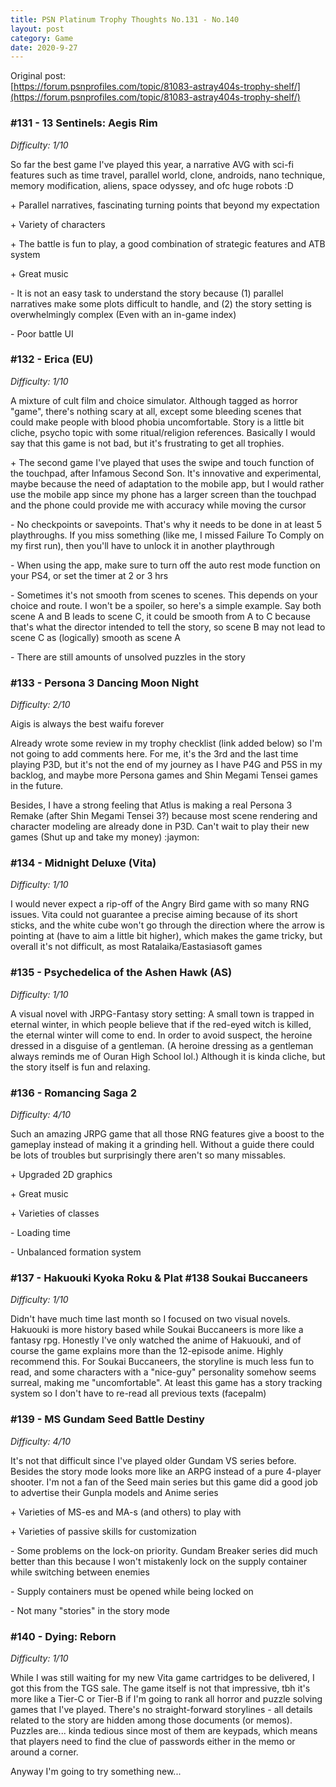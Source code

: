 ```yaml
---
title: PSN Platinum Trophy Thoughts No.131 - No.140
layout: post
category: Game
date: 2020-9-27
---
```


Original post: <br/>
[https://forum.psnprofiles.com/topic/81083-astray404s-trophy-shelf/](https://forum.psnprofiles.com/topic/81083-astray404s-trophy-shelf/)

### #131 - 13 Sentinels: Aegis Rim
*Difficulty: 1/10*

So far the best game I've played this year, a narrative AVG with sci-fi features such as time travel, parallel world, clone, androids, nano technique, memory modification, aliens, space odyssey, and ofc huge robots :D

\+ Parallel narratives, fascinating turning points that beyond my expectation

\+ Variety of characters

\+ The battle is fun to play, a good combination of strategic features and ATB system

\+ Great music

\- It is not an easy task to understand the story because (1) parallel narratives make some plots difficult to handle, and (2) the story setting is overwhelmingly complex (Even with an in-game index)

\- Poor battle UI

### #132 - Erica (EU)
*Difficulty: 1/10*

A mixture of cult film and choice simulator. Although tagged as horror "game", there's nothing scary at all, except some bleeding scenes that could make people with blood phobia uncomfortable. Story is a little bit cliche, psycho topic with some ritual/religion references. Basically I would say that this game is not bad, but it's frustrating to get all trophies.

\+ The second game I've played that uses the swipe and touch function of the touchpad, after Infamous Second Son. It's innovative and experimental, maybe because the need of adaptation to the mobile app, but I would rather use the mobile app since my phone has a larger screen than the touchpad and the phone could provide me with accuracy while moving the cursor

\- No checkpoints or savepoints. That's why it needs to be done in at least 5 playthroughs. If you miss something (like me, I missed Failure To Comply on my first run), then you'll have to unlock it in another playthrough

\- When using the app, make sure to turn off the auto rest mode function on your PS4, or set the timer at 2 or 3 hrs

\- Sometimes it's not smooth from scenes to scenes. This depends on your choice and route. I won't be a spoiler, so here's a simple example. Say both scene A and B leads to scene C, it could be smooth from A to C because that's what the director intended to tell the story, so scene B may not lead to scene C as (logically) smooth as scene A

\- There are still amounts of unsolved puzzles in the story

### #133 - Persona 3 Dancing Moon Night

*Difficulty: 2/10*

Aigis is always the best waifu forever

Already wrote some review in my trophy checklist (link added below) so I'm not going to add comments here. For me, it's the 3rd and the last time playing P3D, but it's not the end of my journey as I have P4G and P5S in my backlog, and maybe more Persona games and Shin Megami Tensei games in the future.

Besides, I have a strong feeling that Atlus is making a real Persona 3 Remake (after Shin Megami Tensei 3?) because most scene rendering and character modeling are already done in P3D. Can't wait to play their new games (Shut up and take my money) :jaymon:

### #134 - Midnight Deluxe (Vita)
*Difficulty: 1/10*

I would never expect a rip-off of the Angry Bird game with so many RNG issues. Vita could not guarantee a precise aiming because of its short sticks, and the white cube won't go through the direction where the arrow is pointing at (have to aim a little bit higher), which makes the game tricky, but overall it's not difficult, as most Ratalaika/Eastasiasoft games

### #135 - Psychedelica of the Ashen Hawk (AS)
*Difficulty: 1/10*

A visual novel with JRPG-Fantasy story setting: A small town is trapped in eternal winter, in which people believe that if the red-eyed witch is killed, the eternal winter will come to end. In order to avoid suspect, the heroine dressed in a disguise of a gentleman. (A heroine dressing as a gentleman always reminds me of Ouran High School lol.) Although it is kinda cliche, but the story itself is fun and relaxing.

### #136 - Romancing Saga 2
*Difficulty: 4/10*

Such an amazing JRPG game that all those RNG features give a boost to the gameplay instead of making it a grinding hell. Without a guide there could be lots of troubles but surprisingly there aren't so many missables.

\+ Upgraded 2D graphics

\+ Great music

\+ Varieties of classes

\- Loading time

\- Unbalanced formation system

### #137 - Hakuouki Kyoka Roku & Plat #138 Soukai Buccaneers
*Difficulty: 1/10*

Didn't have much time last month so I focused on two visual novels. Hakuouki is more history based while Soukai Buccaneers is more like a fantasy rpg. Honestly I've only watched the anime of Hakuouki, and of course the game explains more than the 12-episode anime. Highly recommend this. For Soukai Buccaneers, the storyline is much less fun to read, and some characters with a "nice-guy" personality somehow seems surreal, making me "uncomfortable". At least this game has a story tracking system so I don't have to re-read all previous texts (facepalm)

### #139 - MS Gundam Seed Battle Destiny
*Difficulty: 4/10*

It's not that difficult since I've played older Gundam VS series before. Besides the story mode looks more like an ARPG instead of a pure 4-player shooter. I'm not a fan of the Seed main series but this game did a good job to advertise their Gunpla models and Anime series

\+ Varieties of MS-es and MA-s (and others) to play with

\+ Varieties of passive skills for customization

\- Some problems on the lock-on priority. Gundam Breaker series did much better than this because I won't mistakenly lock on the supply container while switching between enemies

\- Supply containers must be opened while being locked on

\- Not many "stories" in the story mode

### #140 - Dying: Reborn
*Difficulty: 1/10*

While I was still waiting for my new Vita game cartridges to be delivered, I got this from the TGS sale. The game itself is not that impressive, tbh it's more like a Tier-C or Tier-B if I'm going to rank all horror and puzzle solving games that I've played. There's no straight-forward storylines - all details related to the story are hidden among those documents (or memos). Puzzles are... kinda tedious since most of them are keypads, which means that players need to find the clue of passwords either in the memo or around a corner.

Anyway I'm going to try something new...
